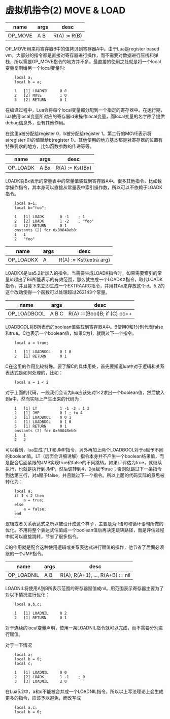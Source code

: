 # 虚拟机指令(2) MOVE & LOAD
 
| name | args | desc |
| -- | -- | -- |
| OP_MOVE | A B | R(A) := R(B) |

OP_MOVE用来将寄存器B中的值拷贝到寄存器A中。由于Lua是register based vm，大部分的指令都是直接对寄存器进行操作，而不需要对数据进行压栈和弹栈，所以需要OP_MOVE指令的地方并不多。最直接的使用之处就是将一个local变量复制给另一个local变量时:

```    
    local a;  
    local b = a;
```

```    
    1   [1] LOADNIL     0 0  
    2   [2] MOVE        1 0  
    3   [2] RETURN      0 1  
```    

在编译过程中，Lua会将每个local变量都分配到一个指定的寄存器中。在运行期，lua使用local变量所对应的寄存器id来操作local变量，而local变量的名字除了提供debug信息外，没有其他作用。

在这里a被分配给register 0，b被分配给register 1。第二行的MOVE表示将a(register 0)的值赋给b(register 1)。其他使用的地方基本都是对寄存器的位置有特殊要求的地方，比如函数参数的传递等等。


 | name | args | desc |
| -- | -- | -- |
| OP_LOADK | A Bx | R(A) := Kst(Bx) |		

LOADK将Bx表示的常量表中的常量值装载到寄存器A中。很多其他指令，比如数学操作指令，其本身可以直接从常量表中索引操作数，所以可以不依赖于LOADK指令。

```
    local a=1;  
    local b="foo";  
```
```
    1   [1] LOADK       0 -1    ; 1  
    2   [2] LOADK       1 -2    ; "foo"  
    3   [2] RETURN      0 1  
    onstants (2) for 0x80048eb0:  
    1   1  
    2   "foo"   
```
 | name | args | desc |
| -- | -- | -- |
| OP_LOADKX | A  | R(A) := Kst(extra arg) |	

LOADKX是lua5.2新加入的指令。当需要生成LOADK指令时，如果需要索引的常量id超出了Bx所能表示的有效范围，那么就生成一个LOADKX指令，取代LOADK指令，并且接下来立即生成一个EXTRAARG指令，并用其Ax来存放这个id。5.2的这个改动使得一个函数可以处理超过262143个常量。

 | name | args | desc |
| -- | -- | -- |
| OP_LOADBOOL | A B C  | R(A) :=(Bool)B; if (C) pc++ |	

LOADBOOL将B所表示的boolean值装载到寄存器A中。B使用0和1分别代表false和true。C也表示一个boolean值，如果C为1，就跳过下一个指令。

```
    local a = true;  
```
```
    1   [1] LOADBOOL    0 1 0  
    2   [1] RETURN      0 1  
```

C在这里的作用比较特殊。要了解C的具体用处，首先要知道lua中对于逻辑和关系表达式是如何处理的，比如： 

```
    local a = 1 < 2  
```

对于上面的代码，一般我们会认为lua应该先对1<2求出一个boolean值，然后放入到a中。然而实际上产生出来的代码为： 

```
    1   [1] LT          1 -1 -2 ; 1 2  
    2   [1] JMP         0 1 ; to 4  
    3   [1] LOADBOOL    0 0 1  
    4   [1] LOADBOOL    0 1 0  
    5   [1] RETURN      0 1  
    onstants (2) for 0x80048eb0:  
    1   1  
    2   2   
```
可以看到，lua生成了LT和JMP指令，另外再加上两个LOADBOOL对于a赋予不同的boolean值。LT（后面会详细讲解）指令本身并不产生一个boolean结果值，而是配合后面紧跟的JMP实现true和false的不同跳转。如果LT评估为true，就继续执行，也就是执行到JMP，然后调转到4，对a赋予true；否则就跳过下一条指令到达第三行，对a赋予false，并且跳过下一个指令。所以上面的代码实际的意思被转化为：
```
    local a;  
    if 1 < 2 then  
        a = true;  
    else  
        a = false;  
    end 
```

逻辑或者关系表达式之所以被设计成这个样子，主要是为if语句和循环语句所做的优化。不用将整个表达式估值成一个boolean值后再决定跳转路径，而是评估过程中就可以直接跳转，节省了很多指令。

C的作用就是配合这种使用逻辑或关系表达式进行赋值的操作，他节省了后面必须跟的一个JMP指令。

 | name | args | desc |
| -- | -- | -- |
| OP_LOADNIL | A B   | R(A), R(A+1), ..., R(A+B) := nil |

LOADNIL将使用A到B所表示范围的寄存器赋值成nil。用范围表示寄存器主要为了对以下情况进行优化：

```
    local a,b,c;  
```

```
    1   [1] LOADNIL     0 2  
    2   [1] RETURN      0 1  
```

对于连续的local变量声明，使用一条LOADNIL指令就可以完成，而不需要分别进行赋值。

对于一下情况

```
    local a;  
    local b = 0;  
    local c; 
```
```
    1   [1] LOADNIL     0 0  
    2   [2] LOADK       1 -1    ; 0  
    3   [3] LOADNIL     2 0  
```
在Lua5.2中，a和c不能被合并成一个LOADNIL指令。所以以上写法理论上会生成更多的指令，应该予以避免，而改写成 
```
    local a,c;  
    local b = 0;  
```